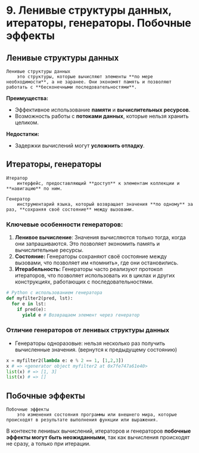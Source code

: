 # 9. Ленивые структуры данных, итераторы, генераторы. Побочные эффекты

## Ленивые структуры данных

```{glossary}
Ленивые структуры данных
    это структуры, которые вычисляют элементы **по мере необходимости**, а не заранее. Они экономят память и позволяют работать с **бесконечными последовательностями**.
```

**Преимущества:**

- Эффективное использование **памяти** и **вычислительных ресурсов**.
- Возможность работы с **потоками данных**, которые нельзя хранить целиком.

**Недостатки:**

- Задержки вычислений могут **усложнить отладку**.

## Итераторы, генераторы

```{glossary}
Итератор
    интерфейс, предоставляющий **доступ** к элементам коллекции и **навигацию** по ним.

Генератор
    инструментарий языка, который возвращает значения **по одному** за раз, **сохраняя своё состояние** между вызовами.
```

### Ключевые особенности генераторов:

1. **Ленивое вычисление**: Значения вычисляются только тогда, когда они запрашиваются. Это позволяет экономить память и вычислительные ресурсы.
2. **Состояние:** Генераторы сохраняют своё состояние между вызовами, что позволяет им «помнить», где они остановились.
3. **Итерабельность:** Генераторы часто реализуют протокол итераторов, что позволяет использовать их в циклах и других конструкциях, работающих с последовательностями.

```python
# Python с использованием генератора
def myfilter2(pred, lst):
  for e in lst:
    if pred(e):
      yield e # Возвращаем элемент через генератор
```

### Отличие генераторов от ленивых структуры данных

- Генераторы одноразовые: нельзя несколько раз получить вычисленные значения. (вернутся к предыдущему состоянию)

```python
x = myfilter2(lambda e: e % 2 == 1, [1,2,3])
x # => <generator object myfilter2 at 0x7fe747a61e40>
list(x) # => [1, 3]
list(x) # => []
```

## Побочные эффекты

```{glossary}
Побочные эффекты
    это изменения состояния программы или внешнего мира, которые происходят в результате выполнения функции или выражения.
```

В контексте ленивых вычислений, итераторов и генераторов **побочные эффекты могут быть неожиданными**, так как вычисления происходят не сразу, а только при итерации.